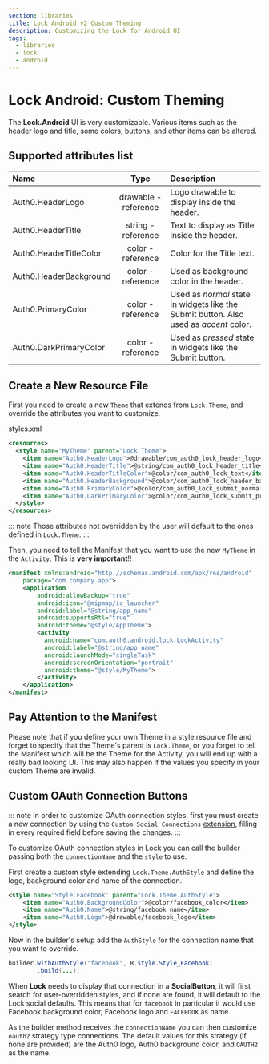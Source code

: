 ```yaml
---
section: libraries
title: Lock Android v2 Custom Theming
description: Customizing the Lock for Android UI
tags:
  - libraries
  - lock
  - android
---
```

# Lock Android: Custom Theming

The **Lock.Android** UI is very customizable. Various items such as the header logo and title, some colors, buttons, and other items can be altered.

## Supported attributes list

| Name | Type | Description |
| :--- | :---: | :--- |
|Auth0.HeaderLogo | drawable - reference | Logo drawable to display inside the header. |
|Auth0.HeaderTitle | string - reference | Text to display as Title inside the header. |
|Auth0.HeaderTitleColor | color - reference | Color for the Title text. |
|Auth0.HeaderBackground | color - reference | Used as background color in the header. |
|Auth0.PrimaryColor | color - reference | Used as _normal_ state in widgets like the Submit button. Also used as _accent_ color. |
|Auth0.DarkPrimaryColor | color - reference | Used as _pressed_ state in widgets like the Submit button. |

## Create a New Resource File

First you need to create a new `Theme` that extends from `Lock.Theme`, and override the attributes you want to customize.

styles.xml

```xml
<resources>
  <style name="MyTheme" parent="Lock.Theme">
    <item name="Auth0.HeaderLogo">@drawable/com_auth0_lock_header_logo</item>
    <item name="Auth0.HeaderTitle">@string/com_auth0_lock_header_title</item>
    <item name="Auth0.HeaderTitleColor">@color/com_auth0_lock_text</item>
    <item name="Auth0.HeaderBackground">@color/com_auth0_lock_header_background</item>
    <item name="Auth0.PrimaryColor">@color/com_auth0_lock_submit_normal</item>
    <item name="Auth0.DarkPrimaryColor">@color/com_auth0_lock_submit_pressed</item>
  </style>
</resources>
```

::: note
Those attributes not overridden by the user will default to the ones defined in `Lock.Theme`.
:::

Then, you need to tell the Manifest that you want to use the new `MyTheme` in the `Activity`. This is **very important**!!

```xml
<manifest xmlns:android="http://schemas.android.com/apk/res/android"
    package="com.company.app">
    <application
        android:allowBackup="true"
        android:icon="@mipmap/ic_launcher"
        android:label="@string/app_name"
        android:supportsRtl="true"
        android:theme="@style/AppTheme">
        <activity
          android:name="com.auth0.android.lock.LockActivity"
          android:label="@string/app_name"
          android:launchMode="singleTask"
          android:screenOrientation="portrait"
          android:theme="@style/MyTheme">
        </activity>
    </application>
</manifest>
```

## Pay Attention to the Manifest

Please note that if you define your own Theme in a style resource file and forget to specify that the Theme's parent is `Lock.Theme`, or you forget to tell the Manifest which will be the Theme for the Activity, you will end up with a really bad looking UI. This may also happen if the values you specify in your custom Theme are invalid.

## Custom OAuth Connection Buttons

::: note
In order to customize OAuth connection styles, first you must create a new connection by using the `Custom Social Connections` [extension](${manage_url}/#/extensions), filling in every required field before saving the changes.
:::

To customize OAuth connection styles in Lock you can call the builder passing both the `connectionName` and the `style` to use.

First create a custom style extending `Lock.Theme.AuthStyle` and define the logo, background color and name of the connection.

```xml
<style name="Style.Facebook" parent="Lock.Theme.AuthStyle">
    <item name="Auth0.BackgroundColor">@color/facebook_color</item>
    <item name="Auth0.Name">@string/facebook_name</item>
    <item name="Auth0.Logo">@drawable/facebook_logo</item>
</style>
```

Now in the builder's setup add the `AuthStyle` for the connection name that you want to override.

```java
builder.withAuthStyle("facebook", R.style.Style_Facebook)
        .build(...);
```

When **Lock** needs to display that connection in a **SocialButton**, it will first search for user-overridden styles, and if none are found, it will default to the Lock social defaults. This means that for `facebook` in particular it would use Facebook background color, Facebook logo and `FACEBOOK` as name.

As the builder method receives the `connectionName` you can then customize `oauth2` strategy type connections. The default values for this strategy (if none are provided) are the Auth0 logo, Auth0 background color, and `OAUTH2` as the name.
